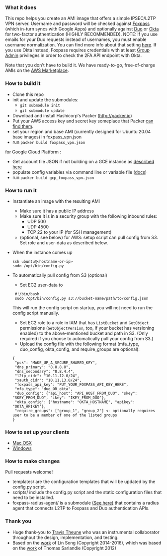 ### What it does

This repo helps you create an AMI image that offers a simple IPSEC/L2TP VPN server. Username and password will be checked against [Foxpass](https://www.foxpass.com) (which in-turn syncs with Google Apps) and optionally against [Duo](https://www.duo.com) or [Okta](https://www.okta.com) for two-factor authentication (HIGHLY RECOMMENDED). NOTE: If you use emails for your Duo requests instead of usernames, you must enable username normalization. You can find more info about that setting [here](https://duo.com/docs/creating_applications#username-normalization). If you use Okta instead, Foxpass requires credentials with at least [Group Admin](https://help.okta.com/en/prod/Content/Topics/Security/The_User_Admin_Role.htm?Highlight=group%20admin) privileges in order to check the 2FA API endpoint with Okta.

Note that you don't have to build it. We have ready-to-go, free-of-charge AMIs on the [AWS Marketplace](https://aws.amazon.com/marketplace/pp/B01HMLVKPS).

### How to build it

* Clone this repo
* init and update the submodules:
  * `git submodule init`
  * `git submodule update`
* Download and install Hashicorp's Packer (http://packer.io)
* Put your AWS access key and secret key someplace that Packer [can find them](https://www.packer.io/docs/builders/amazon.html#specifying-amazon-credentials).
* set your region and base AMI (currently designed for Ubuntu 20.04 base images) in foxpass_vpn.json
* run `packer build foxpass_vpn.json`

for Google Cloud Platform :

* Get account file JSON if not building on a GCE instance as [described here](https://www.packer.io/docs/builders/googlecompute.html)
* populate config variables via command line or variable file ([docs](https://www.packer.io/docs/templates/user-variables.html))
* run `packer build gcp_foxpass_vpn.json`

### How to run it

* Instantiate an image with the resulting AMI
  * Make sure it has a public IP address
  * Make sure it is in a security group with the following inbound rules:
    * UDP 500
    * UDP 4500
    * TCP 22 to your IP (for SSH management)
  * (optional, see below) for AWS: setup script can pull config from S3. Set role and user-data as described below.

* When the instance comes up

  ```
  ssh ubuntu@<hostname-or-ip>
  sudo /opt/bin/config.py
  ```

* To automatically pull config from S3 (optional)
  * Set EC2 user-data to

   ```
    #!/bin/bash
    sudo /opt/bin/config.py s3://bucket-name/path/to/config.json
   ```
   This will run the config script on startup, you will not need to run the config script manually.

  * Set EC2 role to a role in IAM that has `ListBucket` and `GetObject` permissions (`GetObjectVersion`, too, if your bucket has versioning enabled) to the above-mentioned bucket and path in S3. (Only required if you choose to automatically pull your config from S3.)
  * Upload the config file with the following format (mfa_type, duo_config, okta_config, and require_groups are optional):

   ```
   {
    "psk": "MAKE_UP_A_SECURE_SHARED_KEY",
    "dns_primary": "8.8.8.8",
    "dns_secondary": "8.8.4.4",
    "l2tp_cidr": "10.11.12.0/24",
    "xauth_cidr": "10.11.13.0/24",
    "foxpass_api_key": "PUT_YOUR_FOXPASS_API_KEY_HERE",
    "mfa_type": "duo_OR_okta",
    "duo_config": {"api_host": "API_HOST_FROM_DUO", "skey": "SKEY_FROM_DUO", "ikey": "IKEY_FROM_DUO"},
    "okta_config": {"hostname": "OKTA_HOSTNAME", "apikey": "OKTA_APIKEY"},
    "require_groups": ["group_1", "group_2"] <- optionally requires user to be a member of one of the listed groups
   }
   ```

### How to set up your clients

* [Mac OSX](https://foxpass.readme.io/docs/foxpass-ipsec-vpn-macosx)
* [Windows](https://foxpass.readme.io/docs/foxpass-windows-8-l2tpipsec-setup)

### How to make changes

Pull requests welcome!

* templates/ are the configuration templates that will be updated by the config.py script.
* scripts/ include the config.py script and the static configuration files that need to be installed.
* foxpass-radius-agent/ is a submodule [(See here)](https://github.com/foxpass/foxpass-radius-agent) that contains a radius agent that connects L2TP to Foxpass and Duo authentication APIs.

### Thank you
* Huge thank-you to [Travis Theune](https://github.com/ttheune) who was an instrumental collaborator throughout the design, implementation, and testing.
* Based on the [work](https://github.com/hwdsl2/setup-ipsec-vpn/blob/master/vpnsetup.sh) of Lin Song (Copyright 2014-2016), which was based on the [work](https://github.com/sarfata/voodooprivacy/blob/master/voodoo-vpn.sh) of Thomas Sarlandie (Copyright 2012)
